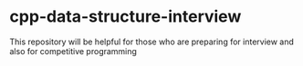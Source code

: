 # cpp-data-structure-interview
This repository will be helpful for those who are preparing for interview and also for competitive programming

